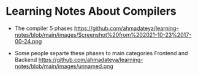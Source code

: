 # Learning Notes About Compilers

* The compiler 5 phases
https://github.com/ahmadateya/learning-notes/blob/main/images/Screenshot%20from%202021-10-23%2017-00-24.png

* Some people separte these phases to main categories Frontend and Backend
https://github.com/ahmadateya/learning-notes/blob/main/images/unnamed.png
